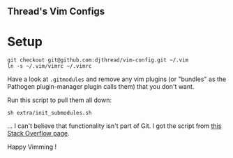 Thread's Vim Configs
--------------------

Setup
=====

    git checkout git@github.com:djthread/vim-config.git ~/.vim
    ln -s ~/.vim/vimrc ~/.vimrc

Have a look at `.gitmodules` and remove any vim plugins (or "bundles" as the
Pathogen plugin-manager plugin calls them) that you don't want.

Run this script to pull them all down:

    sh extra/init_submodules.sh

... I can't believe that functionality isn't part of Git. I got the script from
[this Stack Overflow
page](http://stackoverflow.com/questions/11258737/restore-git-submodules-from-gitmodules).

Happy Vimming !
